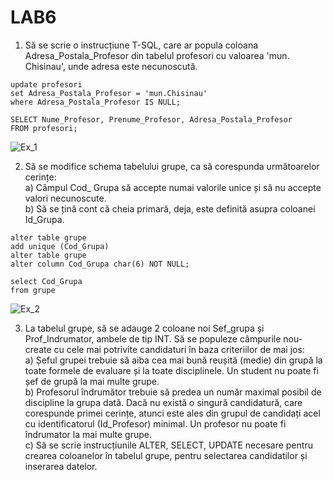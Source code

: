 # LAB6

1. Să se scrie o instrucțiune T-SQL, care ar popula coloana Adresa_Postala_Profesor din tabelul profesori cu valoarea 'mun. Chisinau', unde adresa este necunoscută.

```
update profesori 
set Adresa_Postala_Profesor = 'mun.Chisinau'
where Adresa_Postala_Profesor IS NULL;

SELECT Nume_Profesor, Prenume_Profesor, Adresa_Postala_Profesor
FROM profesori;
```
![Ex_1](https://user-images.githubusercontent.com/34598688/49708970-c3517b80-fc3a-11e8-8673-fcb7682299fe.png)

2. Să se modifice schema tabelului grupe, ca să corespunda următoarelor cerințe:  
a) Câmpul Cod_ Grupa să accepte numai valorile unice și să nu accepte valori necunoscute.  
b) Să se țină cont că cheia primară, deja, este definită asupra coloanei Id_Grupa.  

```
alter table grupe 
add unique (Cod_Grupa)
alter table grupe 
alter column Cod_Grupa char(6) NOT NULL;

select Cod_Grupa
from grupe
```
![Ex_2](https://user-images.githubusercontent.com/34598688/49709012-f267ed00-fc3a-11e8-8141-ea291a99f4a2.png)

3. La tabelul grupe, să se adauge 2 coloane noi Sef_grupa și Prof_Indrumator, ambele de tip INT. Să se populeze câmpurile nou-create cu cele mai potrivite candidaturi în baza criteriilor de mai jos:  
a) Șeful grupei trebuie să aiba cea mai bună reușită (medie) din grupă la toate formele de evaluare și la toate disciplinele. Un student nu poate fi șef de grupă la mai multe grupe.  
b) Profesorul îndrumător trebuie să predea un număr maximal posibil de discipline la grupa dată. Dacă nu există o singură candidatură, care corespunde primei cerințe, atunci este ales din grupul de candidați acel cu identificatorul (Id_Profesor) minimal. Un profesor nu
poate fi îndrumator la mai multe grupe.  
c) Să se scrie instrucțiunile ALTER, SELECT, UPDATE necesare pentru crearea coloanelor în tabelul grupe, pentru selectarea candidatilor și inserarea datelor.  

